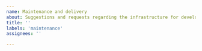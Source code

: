 ```yaml
---
name: Maintenance and delivery
about: Suggestions and requests regarding the infrastructure for development, testing, and delivery.
title: ''
labels: 'maintenance'
assignees: ''

---
```

